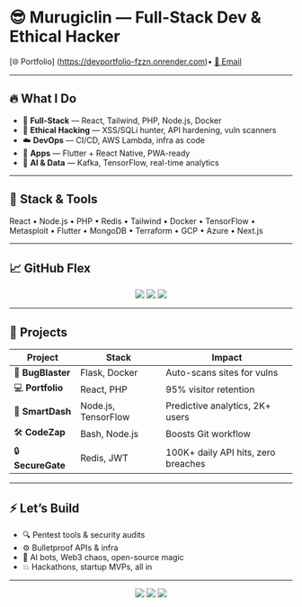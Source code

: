 # 😎 Murugiclin — Full-Stack Dev & Ethical Hacker  
[🌐 Portfolio] (https://devportfolio-fzzn.onrender.com)• [📧 Email](mailto:ckimathi802@gmail.com)

---

## 🔥 What I Do

- 🧠 **Full-Stack** — React, Tailwind, PHP, Node.js, Docker  
- 🔐 **Ethical Hacking** — XSS/SQLi hunter, API hardening, vuln scanners  
- ☁️ **DevOps** — CI/CD, AWS Lambda, infra as code  
- 📲 **Apps** — Flutter + React Native, PWA-ready  
- 🤖 **AI & Data** — Kafka, TensorFlow, real-time analytics  

---

## 🧰 Stack & Tools

React • Node.js • PHP • Redis • Tailwind • Docker • TensorFlow • Metasploit • Flutter • MongoDB • Terraform • GCP • Azure • Next.js

---

## 📈 GitHub Flex

<p align="center">
  <img src="https://github-readme-stats.vercel.app/api?username=murugiclin&show_icons=true&theme=radical&hide_border=true" />
  <img src="https://github-readme-stats.vercel.app/api/top-langs/?username=murugiclin&layout=compact&theme=radical&hide_border=true" />
  <img src="https://github-readme-streak-stats.herokuapp.com?user=murugiclin&theme=radical&hide_border=true" />
</p>

---

## 🧪 Projects

| Project | Stack | Impact |
|--------|--------|--------|
| 🔐 **BugBlaster** | Flask, Docker | Auto-scans sites for vulns |
| 💻 **Portfolio** | React, PHP | 95% visitor retention |
| 🤖 **SmartDash** | Node.js, TensorFlow | Predictive analytics, 2K+ users |
| 🛠️ **CodeZap** | Bash, Node.js | Boosts Git workflow |
| 🔒 **SecureGate** | Redis, JWT | 100K+ daily API hits, zero breaches |

---

## ⚡ Let’s Build

- 🔍 Pentest tools & security audits  
- ⚙️ Bulletproof APIs & infra  
- 🧠 AI bots, Web3 chaos, open-source magic  
- 💥 Hackathons, startup MVPs, all in  

---

<p align="center">
  <img src="https://img.shields.io/github/followers/murugiclin?label=Follow&style=social" />
  <img src="https://img.shields.io/github/stars/murugiclin?label=Stars&style=social" />
  <img src="https://img.shields.io/badge/-TryHackMe-FF5733?logo=tryhackme" />
</p>
